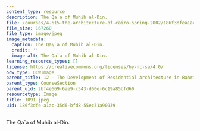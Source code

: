 ```yaml
---
content_type: resource
description: The Qa`a of Muhib al-Din.
file: /courses/4-615-the-architecture-of-cairo-spring-2002/186f3dfea1ac35d6bfd855ec31a90939_1091.jpeg
file_size: 167260
file_type: image/jpeg
image_metadata:
  caption: The Qa\`a of Muhib al-Din.
  credit: ''
  image-alt: The Qa`a of Muhib al-Din.
learning_resource_types: []
license: https://creativecommons.org/licenses/by-nc-sa/4.0/
ocw_type: OCWImage
parent_title: 12 - The Development of Residential Architecture in Bahri Cairo
parent_type: CourseSection
parent_uid: 2bf4e669-6ae9-c543-d60e-6c19a85bfd60
resourcetype: Image
title: 1091.jpeg
uid: 186f3dfe-a1ac-35d6-bfd8-55ec31a90939
---
```

The Qa`a of Muhib al-Din.